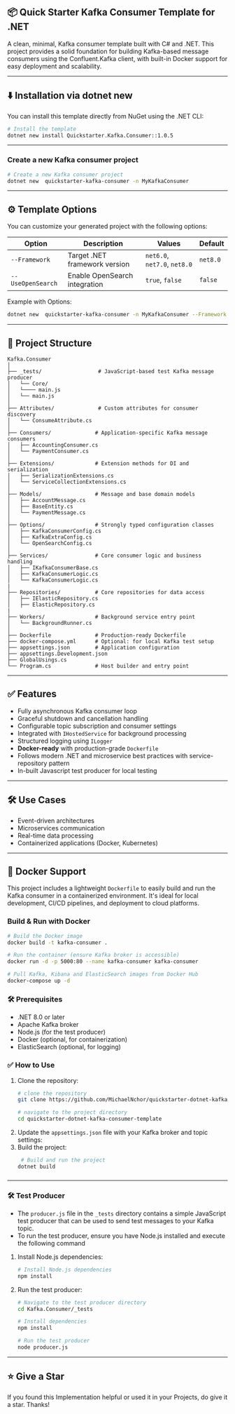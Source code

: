 ## 📦 Quick Starter Kafka Consumer Template for .NET

A clean, minimal, Kafka consumer template built with C# and .NET. This project provides a solid foundation for building Kafka-based message consumers using the Confluent.Kafka client, with built-in Docker support for easy deployment and scalability.

--- 

## ⬇️ Installation via dotnet new

You can install this template directly from NuGet using the .NET CLI:

```bash
# Install the template
dotnet new install Quickstarter.Kafka.Consumer::1.0.5
````

---

### Create a new Kafka consumer project

```bash
# Create a new Kafka consumer project
dotnet new  quickstarter-kafka-consumer -n MyKafkaConsumer
```

---

## ⚙️ Template Options

You can customize your generated project with the following options:

| Option            | Description                   | Values                       | Default  |
| ----------------- | ----------------------------- | ---------------------------- | -------- |
| `--Framework`     | Target .NET framework version | `net6.0`, `net7.0`, `net8.0` | `net8.0` |
| `--UseOpenSearch` | Enable OpenSearch integration | `true`, `false`              | `false`  |

Example with Options:
```bash
dotnet new  quickstarter-kafka-consumer -n MyKafkaConsumer --Framework net8.0 --UseOpenSearch true
```

---

## 📁 Project Structure

```plaintext
Kafka.Consumer
│
├── _tests/                  # JavaScript-based test Kafka message producer
│   └── Core/
│   └──── main.js
│   └── main.js
│
├── Attributes/              # Custom attributes for consumer discovery
│   └── ConsumeAttribute.cs
│
├── Consumers/              # Application-specific Kafka message consumers
│   ├── AccountingConsumer.cs
│   └── PaymentConsumer.cs
│
├── Extensions/             # Extension methods for DI and serialization
│   ├── SerializationExtensions.cs
│   └── ServiceCollectionExtensions.cs
│
├── Models/                 # Message and base domain models
│   ├── AccountMessage.cs
│   ├── BaseEntity.cs
│   └── PaymentMessage.cs
│
├── Options/                # Strongly typed configuration classes
│   ├── KafkaConsumerConfig.cs
│   ├── KafkaExtraConfig.cs
│   └── OpenSearchConfig.cs
│
├── Services/               # Core consumer logic and business handling
│   ├── IKafkaConsumerBase.cs
│   ├── KafkaConsumerLogic.cs
│   └── KafkaConsumerLogic.cs
|
├── Repositories/           # Core repositories for data access
│   ├── IElasticRepository.cs
│   ├── ElasticRepository.cs
|
├── Workers/                # Background service entry point
│   └── BackgroundRunner.cs
│
├── Dockerfile              # Production-ready Dockerfile
├── docker-compose.yml      # Optional: for local Kafka test setup
├── appsettings.json        # Application configuration
├── appsettings.Development.json
├── GlobalUsings.cs
└── Program.cs              # Host builder and entry point
```

---

## ✅ Features

- Fully asynchronous Kafka consumer loop
- Graceful shutdown and cancellation handling
- Configurable topic subscription and consumer settings
- Integrated with `IHostedService` for background processing
- Structured logging using `ILogger`
- **Docker-ready** with production-grade `Dockerfile`
- Follows modern .NET and microservice best practices with service-repository pattern
- In-built Javascript test producer for local testing

---

## 🛠️ Use Cases

- Event-driven architectures
- Microservices communication
- Real-time data processing
- Containerized applications (Docker, Kubernetes)

---

## 🐳 Docker Support

This project includes a lightweight `Dockerfile` to easily build and run the Kafka consumer in a containerized environment. It's ideal for local development, CI/CD pipelines, and deployment to cloud platforms.

### Build & Run with Docker

```bash
# Build the Docker image
docker build -t kafka-consumer .

# Run the container (ensure Kafka broker is accessible)
docker run -d -p 5000:80 --name kafka-consumer kafka-consumer

# Pull Kafka, Kibana and ElasticSearch images from Docker Hub
docker-compose up -d
````

### 🛠️ Prerequisites
- .NET 8.0 or later
- Apache Kafka broker
- Node.js (for the test producer)
- Docker (optional, for containerization)
- ElasticSearch (optional, for logging)

### ✅ How to Use
1. Clone the repository:
   ```bash
   # clone the repository
   git clone https://github.com/MichaelNchor/quickstarter-dotnet-kafka-consumer-template.git
   
   # navigate to the project directory
   cd quickstarter-dotnet-kafka-consumer-template
    ```
2. Update the `appsettings.json` file with your Kafka broker and topic settings:
3. Build the project:
   ```bash
    # Build and run the project
   dotnet build
   ```
###

---

### 🛠️ Test Producer
- The `producer.js` file in the `_tests` directory contains a simple JavaScript test producer that can be used to send test messages to your Kafka topic.
- To run the test producer, ensure you have Node.js installed and execute the following command
1. Install Node.js dependencies:
   ```bash
   # Install Node.js dependencies
   npm install
   ```
2. Run the test producer:
   ```bash
   # Navigate to the test producer directory
   cd Kafka.Consumer/_tests
   
   # Install dependencies
   npm install
   
   # Run the test producer
   node producer.js
   ```
   
---

## ⭐ Give a Star
If you found this Implementation helpful or used it in your Projects, do give it a star. Thanks!